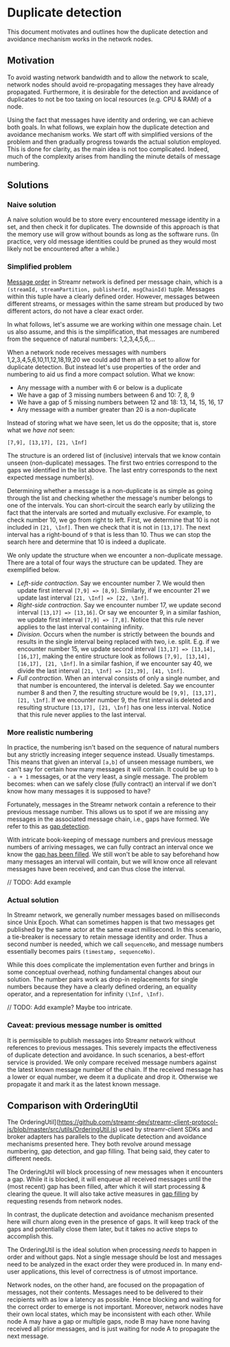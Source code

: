 # Duplicate detection

This document motivates and outlines how the duplicate detection and avoidance mechanism works in the network nodes.

## Motivation
To avoid wasting network bandwidth and to allow the network to scale, network nodes should avoid re-propagating messages
they have already propagated. Furthermore, it is desirable for the detection and avoidance of duplicates to not be
too taxing on local resources (e.g. CPU & RAM) of a node.

Using the fact that messages have identity and ordering, we can achieve both goals. In what follows, we explain how the
duplicate detection and avoidance mechanism works. We start off with simplified versions of the problem and then
gradually progress towards the actual solution employed. This is done for clarity, as the main idea is not too
complicated. Indeed, much of the complexity arises from handling the minute details of message numbering.

## Solutions

### Naive solution
A naive solution would be to store every encountered message identity in a set, and then check it for duplicates. The
downside of this approach is that the memory use will grow without bounds as long as the software runs. (In
practice, very old message identities could be pruned as they would most likely not be encountered after a while.)

### Simplified problem

[Message order](todo) in Streamr network is defined per message chain, which is a
`(streamId, streamPartition, publisherId, msgChainId)` tuple. Messages within this tuple have a clearly defined order.
However, messages between different streams, or messages within the same stream but produced by two different actors, do
not have a clear exact order.

In what follows, let's assume we are working within one message chain. Let us also assume, and this is the
simplification, that messages are numbered from the sequence of natural numbers: 1,2,3,4,5,6,...

When a network node receives messages with numbers 1,2,3,4,5,6,10,11,12,18,19,20 we could add them all to a set to
allow for duplicate detection. But instead let's use properties of the order and numbering to aid us find a more compact
solution. What we know:
- Any message with a number with 6 or below is a duplicate
- We have a gap of 3 missing numbers between 6 and 10: 7, 8, 9
- We have a gap of  5 missing numbers between 12 and 18: 13, 14, 15, 16, 17
- Any message with a number greater than 20 is a non-duplicate

Instead of storing what we have seen, let us do the opposite; that is, store what we _have not_ seen:
```
[7,9], [13,17], [21, \Inf]
```
The structure is an ordered list of (inclusive) intervals that we know contain unseen (non-duplicate) messages. The
first two entries correspond to the gaps we identified in the list above. The last entry corresponds to the next expected
message number(s).

Determining whether a message is a non-duplicate is as simple as going through the list and checking whether the message's
number belongs to one of the intervals. You can short-circuit the search early by utilizing the fact that the intervals
are sorted and mutually exclusive. For example, to check number 10, we go from right to left. First, we determine that
10 is not included in `[21, \Inf]`. Then we check that it is not in `[13,17]`. The next interval has a right-bound of
`9` that is less than 10. Thus we can stop the search here and determine that 10 is indeed a duplicate.

We only update the structure when we encounter a non-duplicate message. There are a total of four ways the structure can
be updated. They are exemplified below.
- _Left-side contraction_. Say we encounter number 7. We would then update first interval `[7,9] => [8,9]`. Similarly, if
  we encounter 21 we update last interval `[21, \Inf] => [22, \Inf]`.
- _Right-side contraction_. Say we encounter number 17, we update second interval `[13,17] => [13,16]`. Or say we
  encounter 9, in a similar fashion, we update first interval `[7,9] => [7,8]`. Notice that this rule never applies to the
  last interval containing infinity.
- _Division_. Occurs when the number is strictly between the bounds and results in the single interval being replaced
  with two, i.e. split. E.g. if we encounter number 15, we update second interval `[13,17] => [13,14], [16,17]`, making
  the entire structure look as follows `[7,9], [13,14], [16,17], [21, \Inf]`. In a similar fashion, if we encounter say 40, we divide
  the last interval `[21, \Inf] => [21,39], [41, \Inf]`.
- _Full contraction_. When an interval consists of only a single number, and that number is encountered, the interval
  is deleted. Say we encounter number 8 and then 7, the resulting structure would be `[9,9], [13,17], [21, \Inf]`. If we
  encounter number 9, the first interval is deleted and resulting structure `[13,17], [21, \Inf]` has one less interval.
  Notice that this rule never applies to the last interval.

### More realistic numbering
In practice, the numbering isn't based on the sequence of natural numbers but any strictly increasing integer sequence
instead. Usually timestamps. This means that given an interval `[a,b]` of unseen message numbers, we can't say for certain
how many messages it will contain. It could be up to `b - a + 1` messages, or at the very least, a single message. The
problem becomes: when can we safely close (fully contract) an interval if we don't know how many messages it is
supposed to have?

Fortunately, messages in the Streamr network contain a reference to their previous message number. This allows us to
spot if we are missing any messages in the associated message chain, i.e., gaps have formed. We refer to this as [gap
detection](todolink).

With intricate book-keeping of message numbers and previous message numbers of arriving messages, we can fully contract
an interval once we know the [gap has been filled](gapfiling). We still won't be able to say beforehand how many
messages an interval will contain, but we will know once all relevant messages have been received, and can thus close
the interval.

// TODO: Add example

### Actual solution
In Streamr network, we generally number messages based on milliseconds since Unix Epoch. What can sometimes happen is
that two messages get published by the same actor at the same exact millisecond. In this scenario, a tie-breaker is necessary to
retain message identity and order. Thus a second number is needed, which we call `sequenceNo`, and message numbers
essentially becomes pairs `(timestamp, sequenceNo)`.

While this does complicate the implementation even further and brings in some conceptual overhead, nothing fundamental
changes about our solution. The number pairs work as drop-in replacements for single numbers because they have a clearly
defined ordering, an equality operator, and a representation for infinity `(\Inf, \Inf)`.

// TODO: Add example? Maybe too intricate.






### Caveat: previous message number is omitted
It is permissible to publish messages into Streamr network without references to previous messages. This
severely impacts the effectiveness of duplicate detection and avoidance. In such scenarios, a best-effort service is
provided. We only compare received message numbers against the latest known message number of the chain. If the received
message has a lower or equal number, we deem it a duplicate and drop it. Otherwise we propagate it and mark it as the
latest known message.

## Comparison with OrderingUtil
The OrderingUtil](https://github.com/streamr-dev/streamr-client-protocol-js/blob/master/src/utils/OrderingUtil.js)
used by streamr-client SDKs and broker adapters has parallels to the duplicate detection and avoidance mechanisms
presented here. They both revolve around message numbering, gap detection, and gap filling. That being said, they cater
to different needs.

The OrderingUtil will block processing of new messages when it encounters a gap. While it is blocked, it will
enqueue all received messages until the (most recent) gap has been filled, after which it will start processing &
clearing the queue. It will also take active measures in [gap filling](#gapfilling) by requesting resends from network
nodes.

In contrast, the duplicate detection and avoidance mechanism presented here will churn along even in the presence of
gaps. It will keep track of the gaps and potentially close them later, but it takes no active steps to accomplish
this.

The OrderingUtil is the ideal solution when processing _needs_ to happen in order and without gaps. Not a single message
should be lost and messages need to be analyzed in the exact order they were produced in. In many end-user applications,
this level of correctness is of utmost importance.

Network nodes, on the other hand, are focused on the propagation of messages, not their contents. Messages need to be
delivered to their recipients with as low a latency as possible. Hence blocking and waiting for the correct order to emerge
is not important. Moreover, network nodes have their own local states, which may be inconsistent with each other. While node A may have a gap or multiple
gaps, node B may have none having received all prior messages, and is just waiting for node A to propagate the next
message.
